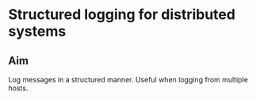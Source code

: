 # Structured logging for distributed systems

## Aim
Log messages in a structured manner. Useful when logging from multiple hosts.

